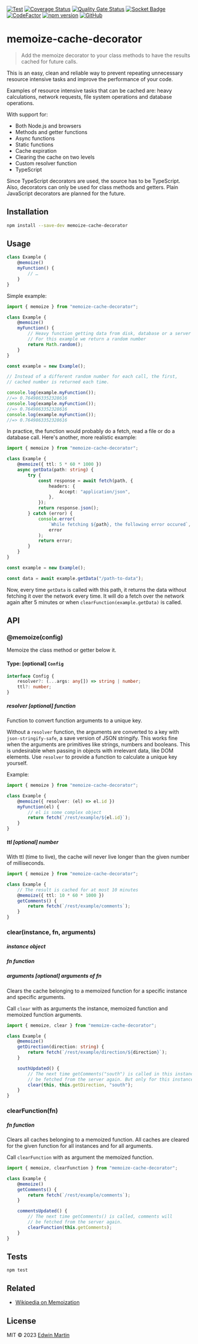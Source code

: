 [![Test](https://github.com/edwinm/memoize-cache-decorator/actions/workflows/test.yml/badge.svg)](https://github.com/edwinm/memoize-cache-decorator/actions/workflows/test.yml) [![Coverage Status](https://coveralls.io/repos/github/edwinm/memoize-cache-decorator/badge.svg?branch=master)](https://coveralls.io/github/edwinm/memoize-cache-decorator?branch=master) [![Quality Gate Status](https://sonarcloud.io/api/project_badges/measure?project=edwinm_memoize-cache-decorator&metric=alert_status)](https://sonarcloud.io/summary/new_code?id=edwinm_memoize-cache-decorator) [![Socket Badge](https://socket.dev/api/badge/npm/package/memoize-cache-decorator)](https://socket.dev/npm/package/memoize-cache-decorator) [![CodeFactor](https://www.codefactor.io/repository/github/edwinm/memoize-cache-decorator/badge)](https://www.codefactor.io/repository/github/edwinm/memoize-cache-decorator) [![npm version](https://badge.fury.io/js/memoize-cache-decorator.svg)](https://www.npmjs.com/package/memoize-cache-decorator) [![GitHub](https://img.shields.io/github/license/edwinm/memoize-cache-decorator.svg)](https://github.com/edwinm/memoize-cache-decorator/blob/master/LICENSE)

# memoize-cache-decorator

> Add the memoize decorator to your class methods to have the results cached
> for future calls.

This is an easy, clean and reliable way to prevent repeating unnecessary resource intensive
tasks and improve the performance of your code.

Examples of resource intensive tasks that can be cached are:
heavy calculations, network requests, file system operations and database operations.

With support for:

- Both Node.js and browsers
- Methods and getter functions
- Async functions
- Static functions
- Cache expiration
- Clearing the cache on two levels
- Custom resolver function
- TypeScript

Since TypeScript decorators are used, the source has to be TypeScript.
Also, decorators can only be used for class methods and getters.
Plain JavaScript decorators are planned for the future.

## Installation

```bash
npm install --save-dev memoize-cache-decorator
```

## Usage

```ts
class Example {
	@memoize()
	myFunction() {
		// …
	}
}
```

Simple example:

```ts
import { memoize } from "memoize-cache-decorator";

class Example {
	@memoize()
	myFunction() {
		// Heavy function getting data from disk, database or a server
		// For this example we return a random number
		return Math.random();
	}
}

const example = new Example();

// Instead of a different random number for each call, the first,
// cached number is returned each time.

console.log(example.myFunction());
//=> 0.7649863352328616
console.log(example.myFunction());
//=> 0.7649863352328616
console.log(example.myFunction());
//=> 0.7649863352328616
```

In practice, the function would probably do a fetch, read a file or do a database call.
Here's another, more realistic example:

```ts
import { memoize } from "memoize-cache-decorator";

class Example {
	@memoize({ ttl: 5 * 60 * 1000 })
	async getData(path: string) {
		try {
			const response = await fetch(path, {
				headers: {
					Accept: "application/json",
				},
			});
			return response.json();
		} catch (error) {
			console.error(
				`While fetching ${path}, the following error occured`,
				error
			);
			return error;
		}
	}
}

const example = new Example();

const data = await example.getData("/path-to-data");
```

Now, every time `getData` is called with this path, it returns the data without
fetching it over the network every time.
It will do a fetch over the network again after 5 minutes or when `clearFunction(example.getData)` is called.

## API

### @memoize(config)

Memoize the class method or getter below it.

#### Type: \[optional\] `Config`

```ts
interface Config {
	resolver?: (...args: any[]) => string | number;
	ttl?: number;
}
```

##### resolver \[optional\] function

Function to convert function arguments to a unique key.

Without a `resolver` function, the arguments are converted to a key with `json-stringify-safe`,
a save version of JSON stringify.
This works fine when the arguments are primitives like strings, numbers and booleans.
This is undesirable when passing in objects with irrelevant data, like DOM elements.
Use `resolver` to provide a function to calculate a unique key yourself.

Example:

```ts
import { memoize } from "memoize-cache-decorator";

class Example {
	@memoize({ resolver: (el) => el.id })
	myFunction(el) {
		// el is some complex object
		return fetch(`/rest/example/${el.id}`);
	}
}
```

##### ttl \[optional\] number

With ttl (time to live), the cache will never live longer than
the given number of milliseconds.

```ts
import { memoize } from "memoize-cache-decorator";

class Example {
	// The result is cached for at most 10 minutes
	@memoize({ ttl: 10 * 60 * 1000 })
	getComments() {
		return fetch(`/rest/example/comments`);
	}
}
```

### clear(instance, fn, arguments)

##### instance object

##### fn function

##### arguments \[optional\] arguments of fn

Clears the cache belonging to a memoized function for a specific instance and specific arguments.

Call `clear` with as arguments the instance, memoized function and memoized function arguments.

```ts
import { memoize, clear } from "memoize-cache-decorator";

class Example {
	@memoize()
	getDirection(direction: string) {
		return fetch(`/rest/example/direction/${direction}`);
	}

	southUpdated() {
		// The next time getComments("south") is called in this instance, comments will
		// be fetched from the server again. But only for this instance.
		clear(this, this.getDirection, "south");
	}
}
```

### clearFunction(fn)

##### fn function

Clears all caches belonging to a memoized function.
All caches are cleared for the given function for all instances and for all arguments.

Call `clearFunction` with as argument the memoized function.

```ts
import { memoize, clearFunction } from "memoize-cache-decorator";

class Example {
	@memoize()
	getComments() {
		return fetch(`/rest/example/comments`);
	}

	commentsUpdated() {
		// The next time getComments() is called, comments will
		// be fetched from the server again.
		clearFunction(this.getComments);
	}
}
```

## Tests

```shell
npm test
```

## Related

- [Wikipedia on Memoization](https://en.wikipedia.org/wiki/Memoization)

## License

MIT © 2023 [Edwin Martin](https://bitstorm.org/)
